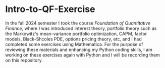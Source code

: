 # Intro-to-QF-Exercise

In the fall 2024 semester I took the course *Foundation of Quantitative Finance*, where I was introduced interest theory, portfolio theory such as the Markowitz's mean-variance portfolio optimization, CAPM, factor models, Black-Shcoles PDE, options pricing theory, etc, and I had completed some exercises using Mathematica. For the purpose of reviewing these materials and enhancing my Python coding skills, I am working on these exercises again with Python and I will be recording them on this repository. 

